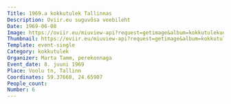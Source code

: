 ```yaml
---
Title: 1969.a kokkutulek Tallinnas
Description: Oviir.eu suguvõsa veebileht
Date: 1969-06-08
Image: https://oviir.eu/miuview-api?request=getimage&album=kokkutulekud&item=1969-6.-kokkutulek-8.-juunil-1969.-a.voolu-tnav-9a.jpg&size=1200&mode=longest
Thumbnail: https://oviir.eu/miuview-api?request=getimage&album=kokkutulekud&item=1969-6.-kokkutulek-8.-juunil-1969.-a.voolu-tnav-9a.jpg&size=600&mode=square
Template: event-single
Category: kokkutulek
Organizer: Marta Tamm, perekonnaga
Event_date: 8. juuni 1969
Place: Voolu tn, Tallinn
Coordinates: 59.37668, 24.65907
People_count:
Number: 6
---
```

